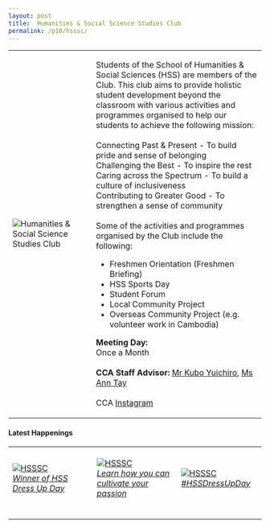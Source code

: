 ```yaml
---
layout: post
title:  Humanities & Social Science Studies Club
permalink: /p10/hsssc/
---
```


<div>
    <table>
        <tr>
            <td style="width:33%"><image src="{{site.baseurl}}/images/CCA_hsssc.jpg" style="display:block;margin-left:auto;margin-right:auto;" alt="Humanities & Social Science Studies Club"></image></td>
            <td>
                <p>
                    Students of the School of Humanities & Social Sciences (HSS) are members of the Club. This club aims to provide holistic student development beyond the classroom with various activities and programmes organised to help our students to achieve the following mission:<br>
                    <br>
                    Connecting Past & Present - To build pride and sense of belonging<br>
                    Challenging the Best - To inspire the rest<br>
                    Caring across the Spectrum - To build a culture of inclusiveness<br>
                    Contributing to Greater Good - To strengthen a sense of community<br>
                    <br>
                    Some of the activities and programmes organised by the Club include the following:<br>
                  </p>
                    <ul>
                        <li>Freshmen Orientation (Freshmen Briefing)</li>
                        <li>HSS Sports Day</li>
                        <li>Student Forum</li>
                        <li>Local Community Project</li>
                    <li>Overseas Community Project (e.g. volunteer work in Cambodia)</li>
                    </ul>
                <p>
                    <b>Meeting Day:</b><br>
                    Once a Month<br>
                    <br>
                    <b>CCA Staff Advisor:</b> <a href="mailto:kuboy@tp.edu.sg">Mr Kubo Yuichiro</a>, <a href="mailto:anntay@tp.edu.sg">Ms Ann Tay</a><br>
                    <br>
                    CCA <a href="https://www.instagram.com/hss_sc">Instagram</a>
                </p>
            </td>
        </tr>
    </table>
</div>

#### Latest Happenings

<div>
    <table>
        <tr>
            <td style="width:33%"><br>
                <a href="https://www.instagram.com/p/CEGSofmn2li/">
                    <image src="{{site.baseurl}}/images/CCA-hsssc_IG.jpg" style="display:block;margin-left:auto;margin-right:auto;" alt="HSSSC">
                    <h6 style="margin-top:0%">Winner of HSS Dress Up Day</h6>
                    </image>
                </a>
            </td>
            <td style="width:33%"><br>
                <a href="https://www.instagram.com/p/CE8VDtHnhi6/">
                    <image src="{{site.baseurl}}/images/CCA-hsssc_IG2.jpg" style="display:block;margin-left:auto;margin-right:auto;" alt="HSSSC">
                    <h6 style="margin-top:0%">Learn how you can cultivate your passion</h6>
                    </image>
                </a>
            </td>
            <td style="width:33%"><br>
                <a href="https://www.instagram.com/p/CGyx_0lHz6D/">
                    <image src="{{site.baseurl}}/images/CCA-hsssc_IG4.png" style="display:block;margin-left:auto;margin-right:auto;" alt="HSSSC">
                    <h6 style="margin-top:0%">#HSSDressUpDay</h6>    
                    </image>
                </a>
            </td>
        </tr>
    </table>
</div>
